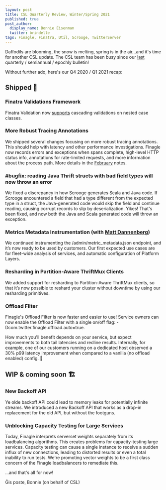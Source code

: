 ```yaml
---
layout: post
title: CSL Quarterly Review, Winter/Spring 2021
published: true
post_author:
  display_name: Bonnie Eisenman
  twitter: brindelle
tags: Finagle, Finatra, Util, Scrooge, TwitterServer
---
```


Daffodils are blooming, the snow is melting, spring is in the air...and it's time for another CSL update. The CSL team has been busy since our [last](https://finagle.github.io/blog/2020/06/04/winter-spring/) quarterly / semiannual / epochly bulletin!

Without further ado, here's our Q4 2020 / Q1 2021 recap:

## Shipped 🚢

### Finatra Validations Framework 
Finatra Validation now [supports](https://github.com/twitter/finatra/commit/19008194251ec1909ee6a2478ed0138bd33509e6) cascading validations on nested case classes.

### More Robust Tracing Annotations

We shipped several changes focusing on more robust tracing annotations. This should help with latency and other performance investigations. Finagle now records errors and exceptions when spans complete, high-level HTTP status info, annotations for rate-limited requests, and more information about the process path. More details in the [February](https://finagle.github.io/blog/2021/02/10/release-notes/) notes.

### #bugfix: reading Java Thrift structs with bad field types will now throw an error

We fixed a discrepancy in how Scrooge generates Scala and Java code. If Scrooge encountered a field that had a type different from the expected type in a struct, the Java-generated code would skip the field and continue reading, causing corrupt records to slip by deserialization. Yikes! That's been fixed, and now both the Java and Scala generated code will throw an exception.

### Metrics Metadata Instrumentation (with [Matt Dannenberg](https://github.com/dannenberg))

We continued instrumenting the /admin/metric_metadata.json endpoint, and it’s now ready to be used by customers.  Our first expected use cases are for fleet-wide analysis of services, and automatic configuration of Platform Layers.

### Resharding in Partition-Aware ThriftMux Clients

We added support for resharding to Partition-Aware ThriftMux clients, so that it’s now possible to reshard your cluster without downtime by using our resharding primitives. 

### Offload Filter

Finagle's Offload Filter is now faster and easier to use! Service owners can now enable the Offload Filter with a single on/off flag: -Dcom.twitter.finagle.offload.auto=true. 

How much you'll benefit depends on your service, but expect improvements to both tail latencies and redline results. Internally, for example, one of our customers running on a dedicated host observed a 30% p99 latency improvement when compared to a vanilla (no offload enabled) config. 🎉

## WIP & coming soon  🏗

### New Backoff API

Ye olde backoff API could lead to memory leaks for potentially infinite streams. We introduced a new Backoff API that works as a drop-in replacement for the old API, but without the footguns.

### Unblocking Capacity Testing for Large Services

Today, Finagle interprets serverset weights separately from its loadbalancing algorithms. This creates problems for capacity-testing large services. Capacity testing can cause a single instance to receive a sudden influx of new connections, leading to distorted results or even a total inability to run tests. We're promoting vector weights to be a first class concern of the Finagle loadbalancers to remediate this.

...and that's all for now!

Ĝis poste,
Bonnie (on behalf of CSL)
